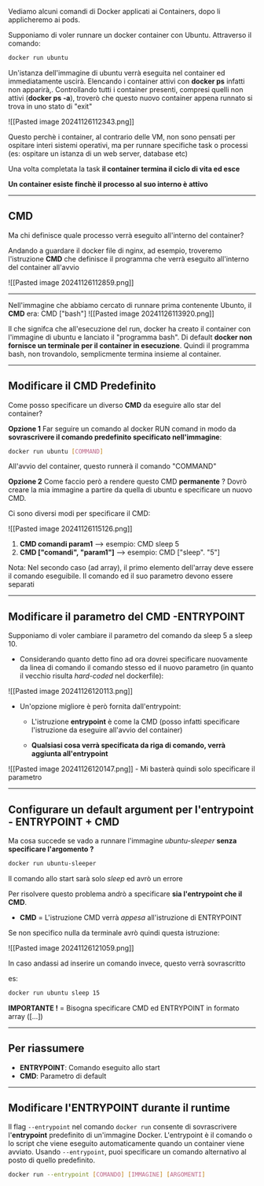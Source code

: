 Vediamo alcuni comandi di Docker applicati ai Containers, dopo li applicheremo ai pods.


Supponiamo di voler runnare un docker container con Ubuntu. Attraverso il comando:
```bash
docker run ubuntu
```

Un'istanza dell'immagine di ubuntu verrà eseguita nel container ed immediatamente uscirà. Elencando i container attivi con **docker ps**
infatti non apparirà,. Controllando tutti i container presenti, compresi quelli non attivi (**docker ps -a**), troverò che questo nuovo container appena runnato si trova in uno stato di "exit"

![[Pasted image 20241126112343.png]]


Questo perchè i container, al contrario delle VM, non sono pensati per ospitare interi sistemi operativi, ma per runnare specifiche task o processi (es: ospitare un istanza di un web server, database etc)

Una volta completata la task **il container termina il ciclo di vita ed esce**

**Un container esiste finchè il processo al suo interno è attivo**


***
## CMD 
Ma chi definisce quale processo verrà eseguito all'interno del container?

Andando a guardare il docker file di nginx, ad esempio, troveremo l'istruzione **CMD** che definisce il programma che verrà eseguito all'interno del container all'avvio

![[Pasted image 20241126112859.png]]




***
Nell'immagine che abbiamo cercato di runnare prima contenente Ubunto, il **CMD** era: CMD ["bash"]
![[Pasted image 20241126113920.png]]

Il che signifca che all'esecuzione del run, docker ha creato il container con l'immagine di  ubuntu e lanciato il "programma bash".
Di default **docker non fornisce un terminale per il container in esecuzione**. Quindi il programma bash, non trovandolo, semplicmente termina insieme al container.



***
## Modificare il CMD Predefinito
Come posso specificare un diverso **CMD** da eseguire allo star del container?

**Opzione 1**
Far seguire un comando al docker RUN comand in modo da **sovrascrivere il comando predefinito specificato nell'immagine**:

```bash
docker run ubuntu [COMMAND]
```

All'avvio del container, questo runnerà il comando "COMMAND"



**Opzione 2**
Come faccio però a rendere questo CMD **permanente** ?
Dovrò creare la mia immagine a partire da quella di ubuntu e specificare un nuovo CMD.

Ci sono diversi modi per specificare il CMD:

![[Pasted image 20241126115126.png]]

1. **CMD comandi param1** --> esempio: CMD sleep 5
2. **CMD ["comandi",  "param1"]**  --> esempio: CMD ["sleep". "5"]

Nota: Nel secondo caso (ad array), il primo elemento dell'array deve essere il comando eseguibile. Il comando ed il suo parametro devono essere separati



***
## Modificare il parametro del CMD -ENTRYPOINT
Supponiamo di voler cambiare il parametro del comando da sleep 5 a sleep 10.

- Considerando quanto detto fino ad ora dovrei specificare nuovamente da linea di comando il comando stesso ed il nuovo parametro (in quanto il vecchio risulta *hard-coded* nel dockerfile):

![[Pasted image 20241126120113.png]]



- Un'opzione migliore è però fornita dall'entrypoint:
	- L'istruzione **entrypoint** è come la CMD (posso infatti specificare l'istruzione da eseguire all'avvio del container)

	- **Qualsiasi cosa verrà specificata da riga di comando, verrà aggiunta all'entrypoint**

![[Pasted image 20241126120147.png]]
	-  Mi basterà quindi solo specificare il parametro 





***
## Configurare un default argument per l'entrypoint - ENTRYPOINT + CMD

Ma cosa succede se vado a runnare l'immagine *ubuntu-sleeper* **senza specificare l'argomento ?** 
   
   ```bash
   docker run ubuntu-sleeper
```
Il comando allo start sarà solo *sleep* ed avrò un errore 

Per risolvere questo problema andrò a specificare **sia l'entrypoint che il CMD**.

- **CMD** = L'istruzione CMD verrà *appesa* all'istruzione di ENTRYPOINT



Se non specifico nulla da terminale avrò quindi questa istruzione:

![[Pasted image 20241126121059.png]]

In caso andassi ad inserire un comando invece, questo verrà sovrascritto

es:
```bash
docker run ubuntu sleep 15
```


**IMPORTANTE !** = Bisogna specificare CMD ed ENTRYPOINT in formato array ([...])




***
## Per riassumere 

- **ENTRYPOINT**: Comando eseguito allo start
- **CMD**:  Parametro di default

***
## Modificare l'ENTRYPOINT durante il runtime
Il flag `--entrypoint` nel comando `docker run` consente di sovrascrivere l'**entrypoint** predefinito di un'immagine Docker. L'entrypoint è il comando o lo script che viene eseguito automaticamente quando un container viene avviato. Usando `--entrypoint`, puoi specificare un comando alternativo al posto di quello predefinito.

```bash
docker run --entrypoint [COMANDO] [IMMAGINE] [ARGOMENTI]
```